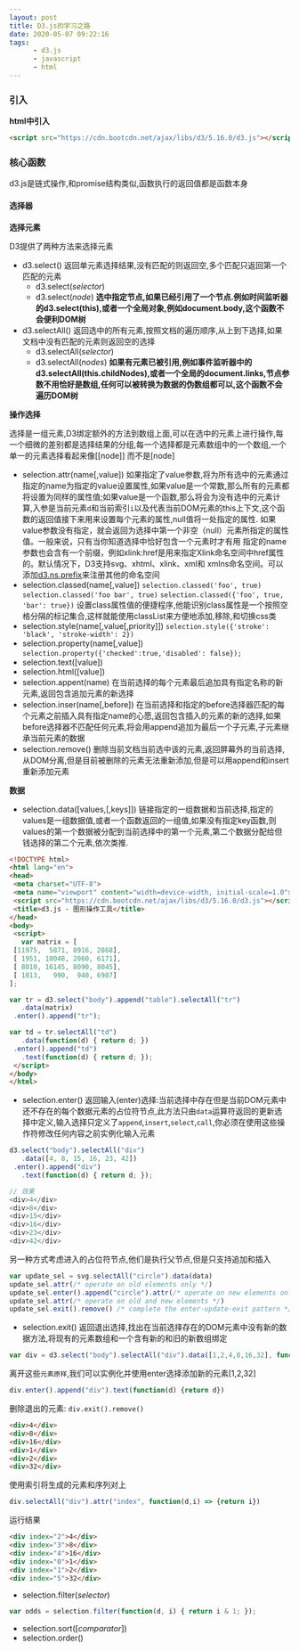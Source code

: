 ```yaml
---
layout: post
title: D3.js的学习之路
date: 2020-05-07 09:22:16
tags:
      - d3.js
      - javascript
      - html
---
```


### 引入

**html中引入**
~~~html
<script src="https://cdn.bootcdn.net/ajax/libs/d3/5.16.0/d3.js"></script>
~~~

### 核心函数

d3.js是链式操作,和promise结构类似,函数执行的返回值都是函数本身

#### 选择器

**<b>选择元素</b>**

D3提供了两种方法来选择元素
* d3.select()
    返回单元素选择结果,没有匹配的则返回空,多个匹配只返回第一个匹配的元素
    * d3.select(*selector*)
    * d3.select(*node*) **选中指定节点,如果已经引用了一个节点.例如时间监听器的d3.select(this),或者一个全局对象,例如document.body,这个函数不会便利DOM树**
* d3.selectAll()
    返回选中的所有元素,按照文档的遍历顺序,从上到下选择,如果文档中没有匹配的元素则返回空的选择
    * d3.selectAll(*selector*)
    * d3.selectAll(*nodes*) **如果有元素已被引用,例如事件监听器中的d3.selectAll(this.childNodes),或者一个全局的document.links,节点参数不用恰好是数组,任何可以被转换为数据的伪数组都可以,这个函数不会遍历DOM树**

<!-- more -->

**<b>操作选择</b>**

选择是一组元素,D3绑定额外的方法到数组上面,可以在选中的元素上进行操作,每一个细微的差别都是选择结果的分组,每一个选择都是元素数组中的一个数组,一个单一的元素选择看起来像[[node]] 而不是[node]

* selection.attr(name[,value])
  如果指定了value参数,将为所有选中的元素通过指定的name为指定的value设置属性,如果value是一个常数,那么所有的元素都将设置为同样的属性值;如果value是一个函数,那么将会为没有选中的元素计算,入参是当前元素`d`和当前索引`i`以及代表当前DOM元素的this上下文,这个函数的返回值接下来用来设置每个元素的属性,null值将一处指定的属性.
  如果value参数没有指定，就会返回为选择中第一个非空（null）元素所指定的属性值。一般来说，只有当你知道选择中恰好包含一个元素时才有用
  指定的name参数也会含有一个前缀，例如xlink:href是用来指定Xlink命名空间中href属性的。默认情况下，D3支持svg、xhtml、xlink、xml和 xmlns命名空间。可以添加[d3.ns.prefix](https://github.com/d3/d3/wiki/%E5%91%BD%E5%90%8D%E7%A9%BA%E9%97%B4#prefix)来注册其他的命名空间
* selection.classed(name[,value])
  `selection.classed('foo', true)`
  `selection.classed('foo bar', true)`
  `selection.classed({'foo', true, 'bar': true})`
  设置class属性值的便捷程序,他能识别class属性是一个按照空格分隔的标记集合,这样就能使用classList来方便地添加,移除,和切换css类
* selection.style(name[,value[,priority]])
  `selection.style({'stroke': 'black', 'stroke-width': 2})`
* selection.property(name[,value])
  `selection.property({'checked':true,'disabled': false});`
* selection.text([value])
* selection.html([value])
* selection.appent(name)
  在当前选择的每个元素最后追加具有指定名称的新元素,返回包含追加元素的新选择
* selection.inser(name[,before])
  在当前选择和指定的before选择器匹配的每个元素之前插入具有指定name的心愿,返回包含插入的元素的新的选择,如果before选择器不匹配任何元素,将会用append追加为最后一个子元素,子元素继承当前元素的数据
* selection.remove()
  删除当前文档当前选中该的元素,返回屏幕外的当前选择,从DOM分离,但是目前被删除的元素无法重新添加,但是可以用append和insert重新添加元素

**<b>数据</b>**

 * selection.data([values,[,keys]])
    链接指定的一组数据和当前选择,指定的values是一组数据值,或者一个函数返回的一组值,如果没有指定key函数,则values的第一个数据被分配到当前选择中的第一个元素,第二个数据分配给但钱选择的第二个元素,依次类推.
 ~~~html
 <!DOCTYPE html>
<html lang="en">
<head>
  <meta charset="UTF-8">
  <meta name="viewport" content="width=device-width, initial-scale=1.0">
  <script src="https://cdn.bootcdn.net/ajax/libs/d3/5.16.0/d3.js"></script>
  <title>d3.js - 图形操作工具</title>
</head>
<body>
  <script>
    var matrix = [
  [11975,  5871, 8916, 2868],
  [ 1951, 10048, 2060, 6171],
  [ 8010, 16145, 8090, 8045],
  [ 1013,   990,  940, 6907]
];

var tr = d3.select("body").append("table").selectAll("tr")
    .data(matrix)
  .enter().append("tr");

var td = tr.selectAll("td")
    .data(function(d) { return d; })
  .enter().append("td")
    .text(function(d) { return d; });
  </script>
</body>
</html>
 ~~~
 * selection.enter()
 返回输入(enter)选择:当前选择中存在但是当前DOM元素中还不存在的每个数据元素的占位符节点,此方法只由`data`运算符返回的更新选择中定义,输入选择只定义了`append`,`insert`,`select`,`call`,你必须在使用这些操作符修改任何内容之前实例化输入元素
 ~~~js
 d3.select("body").selectAll("div")
    .data([4, 8, 15, 16, 23, 42])
  .enter().append("div")
    .text(function(d) { return d; });

// 效果
<div>4</div>
<div>8</div>
<div>15</div>
<div>16</div>
<div>23</div>
<div>42</div>
 ~~~
另一种方式考虑进入的占位符节点,他们是执行父节点,但是只支持追加和插入
~~~js
var update_sel = svg.selectAll("circle").data(data)
update_sel.attr(/* operate on old elements only */)
update_sel.enter().append("circle").attr(/* operate on new elements only */)
update_sel.attr(/* operate on old and new elements */)
update_sel.exit().remove() /* complete the enter-update-exit pattern */
~~~
  * selection.exit()
  返回退出选择,找出在当前选择存在的DOM元素中没有新的数据方法,将现有的元素数组和一个含有新的和旧的新数组绑定
  ~~~js
  var div = d3.select("body").selectAll("div").data([1,2,4,8,16,32], function (d) {return d})
  ~~~
  离开这些`元素原样`,我们可以实例化并使用enter选择添加新的元素[1,2,32]
  
  ~~~js
  div.enter().append("div").text(function(d) {return d})
  ~~~

  删除退出的元素: `div.exit().remove()`

  ~~~html
  <div>4</div>
<div>8</div>
<div>16</div>
<div>1</div>
<div>2</div>
<div>32</div>
  ~~~

  使用索引将生成的元素和序列对上

  ~~~js
  div.selectAll("div").attr("index", function(d,i) => {return i})
  ~~~
  运行结果
  ~~~html
  <div index="2">4</div>
<div index="3">8</div>
<div index="4">16</div>
<div index="0">1</div>
<div index="1">2</div>
<div index="5">32</div>
  ~~~

  * selection.filter(*selector*)

  ~~~js
  var odds = selection.filter(function(d, i) { return i & 1; });
  ~~~
  * selection.sort([*comparator*])
  * selection.order()
